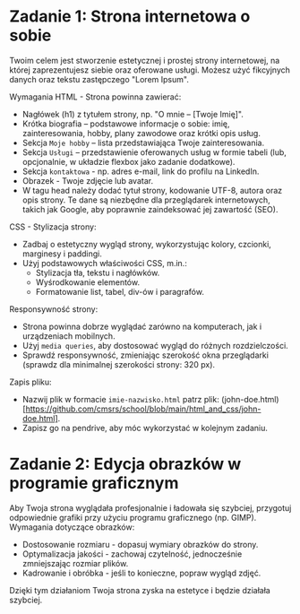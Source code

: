 # Zadanie 1: Strona internetowa o sobie

Twoim celem jest stworzenie estetycznej i prostej strony internetowej, na której zaprezentujesz siebie oraz oferowane usługi. 
Możesz użyć fikcyjnych danych oraz tekstu zastępczego "Lorem Ipsum".

Wymagania
HTML - Strona powinna zawierać:

- Nagłówek (h1) z tytułem strony, np. "O mnie – [Twoje Imię]".
- Krótka biografia – podstawowe informacje o sobie: imię, zainteresowania, hobby, plany zawodowe oraz krótki opis usług.
- Sekcja ```Moje hobby``` – lista przedstawiająca Twoje zainteresowania.
- Sekcja ```Usługi``` – przedstawienie oferowanych usług w formie tabeli (lub, opcjonalnie, w układzie flexbox jako zadanie dodatkowe).
- Sekcja ```kontaktowa``` - np. adres e-mail, link do profilu na LinkedIn.
- Obrazek - Twoje zdjęcie lub avatar.
- W tagu head należy dodać tytuł strony, kodowanie UTF-8, autora oraz opis strony. Te dane są niezbędne dla przeglądarek internetowych, takich jak Google, aby poprawnie zaindeksować jej zawartość (SEO).

CSS - Stylizacja strony:

- Zadbaj o estetyczny wygląd strony, wykorzystując kolory, czcionki, marginesy i paddingi.
- Użyj podstawowych właściwości CSS, m.in.:
  - Stylizacja tła, tekstu i nagłówków.
  - Wyśrodkowanie elementów.
  - Formatowanie list, tabel, div-ów i paragrafów.

Responsywność strony:

- Strona powinna dobrze wyglądać zarówno na komputerach, jak i urządzeniach mobilnych.
- Użyj ```media queries```, aby dostosować wygląd do różnych rozdzielczości.
- Sprawdź responsywność, zmieniając szerokość okna przeglądarki (sprawdz dla minimalnej szerokości strony: 320 px).

Zapis pliku:

- Nazwij plik w formacie ```imie-nazwisko.html``` patrz plik: (john-doe.html)[https://github.com/cmsrs/school/blob/main/html_and_css/john-doe.html].
- Zapisz go na pendrive, aby móc wykorzystać w kolejnym zadaniu.

# Zadanie 2: Edycja obrazków w programie graficznym

Aby Twoja strona wyglądała profesjonalnie i ładowała się szybciej, przygotuj odpowiednie grafiki przy użyciu programu graficznego (np. GIMP).
Wymagania dotyczące obrazków:

- Dostosowanie rozmiaru - dopasuj wymiary obrazków do strony.
- Optymalizacja jakości - zachowaj czytelność, jednocześnie zmniejszając rozmiar plików.
- Kadrowanie i obróbka - jeśli to konieczne, popraw wygląd zdjęć.

Dzięki tym działaniom Twoja strona zyska na estetyce i będzie działała szybciej.